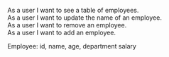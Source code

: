 As a user I want to see a table of employees.  <br/>
As a user I want to update the name of an employee.  <br/>
As a user I want to remove an employee.   <br/>
As a user I want to add an employee.  <br/> 

Employee: 
id,
name,
age,
department
salary

